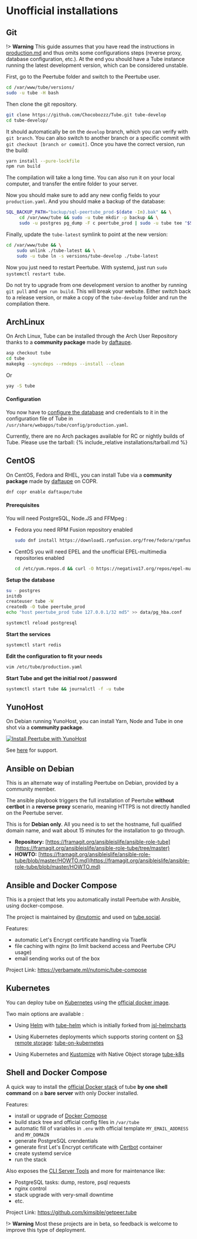# Unofficial installations

## Git

!> **Warning** This guide assumes that you have read the instructions in
<a href="https://github.com/Chocobozzz/Tube/blob/develop/support/doc/production.md">production.md</a>
and thus omits some configurations steps (reverse proxy, database configuration, etc.). At
the end you should have a Tube instance running the latest development version, which can
be considered unstable.

First, go to the Peertube folder and switch to the Peertube user.

```bash
cd /var/www/tube/versions/
sudo -u tube -H bash
```

Then clone the git repository.

```bash
git clone https://github.com/Chocobozzz/Tube.git tube-develop
cd tube-develop/
```

It should automatically be on the `develop` branch, which you can verify with `git branch`. You can
also switch to another branch or a specific commit with `git checkout [branch or commit]`. Once you
have the correct version, run the build:

```bash
yarn install --pure-lockfile
npm run build
```

The compilation will take a long time. You can also run it on your local computer, and transfer the
entire folder to your server.

Now you should make sure to add any new config fields to your `production.yaml`. And you should make
a backup of the database:

```bash
SQL_BACKUP_PATH="backup/sql-peertube_prod-$(date -Im).bak" && \
     cd /var/www/tube && sudo -u tube mkdir -p backup && \
     sudo -u postgres pg_dump -F c peertube_prod | sudo -u tube tee "$SQL_BACKUP_PATH" >/dev/null
```

Finally, update the `tube-latest` symlink to point at the new version:

```bash
cd /var/www/tube && \
    sudo unlink ./tube-latest && \
    sudo -u tube ln -s versions/tube-develop ./tube-latest
```

Now you just need to restart Peertube. With systemd, just run `sudo systemctl restart tube`.

Do not try to upgrade from one development version to another by running `git pull` and `npm run build`. This
will break your website. Either switch back to a release version, or make a copy of the `tube-develop`
folder and run the compilation there.

## ArchLinux

On Arch Linux, Tube can be installed through the Arch User Repository thanks to a __community package__ made by [daftaupe](https://aur.archlinux.org/packages/tube/).

```sh
asp checkout tube
cd tube
makepkg --syncdeps --rmdeps --install --clean
```

Or

```sh
yay -S tube
```

#### Configuration

You now have to [configure the database](https://github.com/Chocobozzz/Tube/blob/develop/support/doc/production.md#database)
and credentials to it in the configuration file of Tube
in `/usr/share/webapps/tube/config/production.yaml`.

<div class="install-only-rc install-only-nightly" markdown="1">
Currently, there are no Arch packages available for RC or nightly builds of Tube. Please use the tarball:
{% include_relative installations/tarball.md %}
</div>


## CentOS

On CentOS, Fedora and RHEL, you can install Tube via a __community package__ made by [daftaupe](https://copr.fedorainfracloud.org/coprs/daftaupe/tube/) on COPR.

```sh
dnf copr enable daftaupe/tube
```

#### Prerequisites

You will need PostgreSQL, Node.JS and FFMpeg :

* Fedora you need RPM Fusion repository enabled
  ```sh
  sudo dnf install https://download1.rpmfusion.org/free/fedora/rpmfusion-free-release-$(rpm -E %fedora).noarch.rpm https://download1.rpmfusion.org/nonfree/fedora/rpmfusion-nonfree-release-$(rpm -E %fedora).noarch.rpm
  ```
* CentOS you will need EPEL and the unofficial EPEL-multimedia repositories enabled
  ```sh
  cd /etc/yum.repos.d && curl -O https://negativo17.org/repos/epel-multimedia.repo yum install https://dl.fedoraproject.org/pub/epel/epel-release-latest-7.noarch.rpm https://negativo17.org/repos/epel-multimedia.repo
  ```

**Setup the database**

```sh
su - postgres
initdb
createuser tube -W
createdb -O tube peertube_prod
echo "host peertube_prod tube 127.0.0.1/32 md5" >> data/pg_hba.conf
```

```sh
systemctl reload postgresql
```

**Start the services**

```sh
systemctl start redis
```

**Edit the configuration to fit your needs**

```sh
vim /etc/tube/production.yaml
```

**Start Tube and get the initial root / password**

```sh
systemctl start tube && journalctl -f -u tube
```

## YunoHost

On Debian running YunoHost, you can install Yarn, Node and Tube in one shot via a __community package__.

[![Install Peertube with YunoHost](https://install-app.yunohost.org/install-with-yunohost.png)](https://install-app.yunohost.org/?app=tube)

See [here](https://github.com/YunoHost-Apps/peertube_ynh) for support.

## Ansible on Debian

This is an alternate way of installing Peertube on Debian, provided by a community member.

The ansible playbook triggers the full installation of Peertube **without certbot** in a **reverse proxy** scenario, meaning HTTPS is not directly handled on the Peertube server.

This is for **Debian only**. All you need is to set the hostname, full qualified domain name, and wait about 15 minutes for the installation to go through.

 * **Repository:** [https://framagit.org/ansibleislife/ansible-role-tube](https://framagit.org/ansibleislife/ansible-role-tube/tree/master)
 * **HOWTO:** [https://framagit.org/ansibleislife/ansible-role-tube/blob/master/HOWTO.md](https://framagit.org/ansibleislife/ansible-role-tube/blob/master/HOWTO.md)


## Ansible and Docker Compose

This is a project that lets you automatically install Peertube with Ansible, using docker-compose.

The project is maintained by [@nutomic](https://github.com/Nutomic) and used on [tube.social](https://tube.social).

Features:
- automatic Let's Encrypt certificate handling via Traefik
- file caching with nginx (to limit backend access and Peertube CPU usage)
- email sending works out of the box

Project Link: https://yerbamate.ml/nutomic/tube-compose

## Kubernetes

You can deploy tube on [Kubernetes](https://kubernetes.io/) using the
[official docker image](https://tube.docs.dingshunyu.top/install-docker).

Two main options are available :

* Using [Helm](https://helm.sh/) with
  [tube-helm](https://git.lecygnenoir.info/LecygneNoir/tube-helm) which is
  initially forked from [jsl-helmcharts](https://gitlab.com/jsl3/helmcharts/-/tree/master/tube)

* Using Kubernetes deployments which supports storing content on [S3 remote storage](admin-remote-storage.md):
  [tube-on-kubernetes](https://forge.extranet.logilab.fr/open-source/tube-on-kubernetes)

* Using Kubernetes and [Kustomize](https://kustomize.io/) with Native Object storage 
  [tube-k8s](https://github.com/coopgo/tube-k8s)


## Shell and Docker Compose

A quick way to install the [official Docker stack](https://tube.docs.dingshunyu.top/install-docker) of tube **by one shell command** on a **bare server** with only Docker installed.

Features:

- install or upgrade of [Docker Compose](https://docs.docker.com/compose)
- build stack tree and official config files in `/var/tube`
- automatic fill of variables in `.env` with official template `MY_EMAIL_ADDRESS` and `MY_DOMAIN`
- generate PostgreSQL crendentials
- generate first Let's Encrypt certificate with [Certbot](https://certbot.eff.org/) container
- create systemd service
- run the stack

Also exposes the [CLI Server Tools](https://tube.docs.dingshunyu.top/maintain-tools?id=server-tools) and more for maintenance like:
- PostgreSQL tasks: dump, restore, psql requests
- nginx control
- stack upgrade with very-small downtime
- etc.

Project Link: https://github.com/kimsible/getpeer.tube

!> **Warning** Most these projects are in beta, so feedback is welcome to improve this type of deployment.


